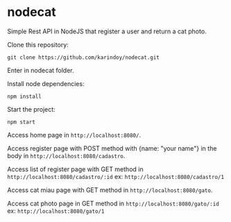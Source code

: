 # nodecat

Simple Rest API in NodeJS that register a user and return a cat photo.

Clone this repository: 

`git clone https://github.com/karindoy/nodecat.git`

Enter in nodecat folder.

Install node dependencies:

`npm install`

Start the project: 

`npm start`

Access home page in  `http://localhost:8080/`.

Access register page with POST method with {name: "your name"} in the body in `http://localhost:8080/cadastro`.

Access list of register page with GET method in `http://localhost:8080/cadastro/:id` ex: `http://localhost:8080/cadastro/1`

Access cat miau page with GET method in `http://localhost:8080/gato`.

Access cat photo page in GET method in `http://localhost:8080/gato/:id` ex: `http://localhost:8080/gato/1`
